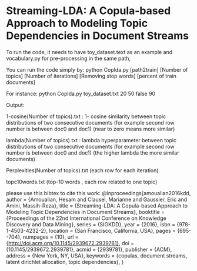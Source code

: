 # Streaming-LDA: A Copula-based Approach to Modeling Topic Dependencies in Document Streams

To run the code, it needs to have toy_dataset.text as an example and vocabulary.py for pre-processing in the same path,


You can run the code simply by:
python Coplda.py [path2train] [Number of topics] [Number of iterations] [Removing stop words] [percent of train documents]

For instance:
python Coplda.py toy_dataset.txt 20 50 false 90

Output:

1-cosine(Number of topics).txt   : 1- cosine similarity between topic distributions of two consecutive documents (for example second row number is between doc0 and doc1) (near to zero means more similar)

lambda(Number of topics).txt   : lambda hyperparameter between topic distributions of two consecutive documents (for example second row number is between doc0 and doc1) (the higher lambda the more similar documents)

Perplexities(Number of topics).txt  (each row for each iteration)

topc10words.txt     (top-10 words , each row related to one topic)

please use this bibtex  to cite this work: 
@inproceedings{amoualian2016kdd,
 author = {Amoualian, Hesam and Clausel, Marianne and Gaussier, Eric and Amini, Massih-Reza},
 title = {Streaming-LDA: A Copula-based Approach to Modeling Topic Dependencies in Document Streams},
 booktitle = {Proceedings of the 22nd International Conference on Knowledge Discovery and Data Mining},
 series = {SIGKDD},
 year = {2016},
 isbn = {978-1-4503-4232-2},
 location = {San Francisco, California, USA},
 pages = {695--704},
 numpages = {10},
 url = {http://doi.acm.org/10.1145/2939672.2939781},
 doi = {10.1145/2939672.2939781},
 acmid = {2939781},
 publisher = {ACM},
 address = {New York, NY, USA},
 keywords = {copulas, document streams, latent dirichlet allocation, topic dependencies},
}
